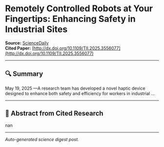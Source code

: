 # Remotely Controlled Robots at Your Fingertips: Enhancing Safety in Industrial Sites

**Source:** [ScienceDaily](https://www.sciencedaily.com/releases/2025/05/250519131817.htm)  
**Cited Paper:** [http://dx.doi.org/10.1109/TII.2025.3556077](http://dx.doi.org/10.1109/TII.2025.3556077)

---

## 🔍 Summary
May 19, 2025 —A research team has developed a novel haptic device designed to enhance both safety and efficiency for workers in industrial ...

---

## 📄 Abstract from Cited Research
nan

---

*Auto-generated science digest post.*
